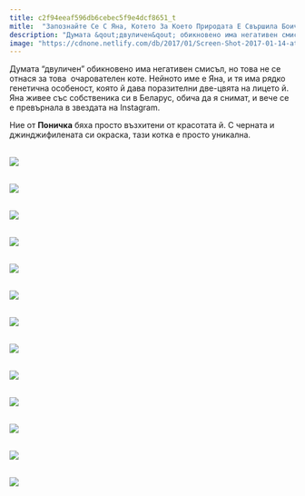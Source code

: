 ```yaml
---
title: c2f94eeaf596db6cebec5f9e4dcf8651_t
mitle:  "Запознайте Се С Яна, Котето За Което Природата Е Свършила Боичките Си!"
description: "Думата &qout;двуличен&qout; обикновено има негативен смисъл, но това не се отнася за това  очарователен коте. Нейното име е Яна, и тя има рядко генетична особеност, която й да�"
image: "https://cdnone.netlify.com/db/2017/01/Screen-Shot-2017-01-14-at-2.44.16-PM.png"
---
```


 <p>Думата “двуличен” обикновено има негативен смисъл, но това не се отнася за това  очарователен коте. Нейното име е Яна, и тя има рядко генетична особеност, която й дава поразителни две-цвята на лицето й. Яна живее със собственика си в Беларус, обича да я снимат, и вече се е превърнала в звездата на Instagram.</p>      <p>Ние от <strong>Поничка</strong> бяха просто възхитени от красотата й. С черната и джинджифилената си окраска, тази котка е просто уникална.</p>  <p> <br/><img src="https://cdnone.netlify.com/db/2017/01/Screen-Shot-2017-01-14-at-2.44.16-PM.png"/></p> <p> <br/><img src="https://cdnone.netlify.com/db/2017/01/Screen-Shot-2017-01-14-at-2.44.22-PM.png"/></p>       <p> <br/><img src="https://cdnone.netlify.com/db/2017/01/Screen-Shot-2017-01-14-at-2.44.28-PM.png"/></p> <p> <br/><img src="https://cdnone.netlify.com/db/2017/01/Screen-Shot-2017-01-14-at-2.44.34-PM.png"/></p>  <p> <br/><img src="https://cdnone.netlify.com/db/2017/01/Screen-Shot-2017-01-14-at-2.44.42-PM.png"/></p> <p> <br/><img src="https://cdnone.netlify.com/db/2017/01/Screen-Shot-2017-01-14-at-2.44.48-PM.png"/></p>       <p> <br/><img src="https://cdnone.netlify.com/db/2017/01/Screen-Shot-2017-01-14-at-2.44.54-PM.png"/></p> <p> <br/><img src="https://cdnone.netlify.com/db/2017/01/Screen-Shot-2017-01-14-at-2.45.01-PM.png"/></p>  <p> <br/><img src="https://cdnone.netlify.com/db/2017/01/Screen-Shot-2017-01-14-at-2.45.07-PM.png"/></p> <p> <br/><img src="https://cdnone.netlify.com/db/2017/01/Screen-Shot-2017-01-14-at-2.45.14-PM.png"/></p>  <p> <br/><img src="https://cdnone.netlify.com/db/2017/01/Screen-Shot-2017-01-14-at-2.45.21-PM.png"/></p> <p> <br/><img src="https://cdnone.netlify.com/db/2017/01/Screen-Shot-2017-01-14-at-2.45.28-PM.png"/></p>       <p> <br/><img src="https://cdnone.netlify.com/db/2017/01/janna.png"/></p>       